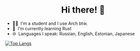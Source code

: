 <h1 align="center">Hi there! 👋</h1>

- 🧑‍🦲 &nbsp;I'm a student and I use Arch btw.
- 🌱 &nbsp;I’m currently learning Rust
- 🌐 &nbsp;Languages I speak: Russian, English, Estonian, Japanese

[![Top Langs](https://github-readme-stats.vercel.app/api/top-langs/?username=gibsol&layout=compact)](https://github.com/anuraghazra/github-readme-stats)
